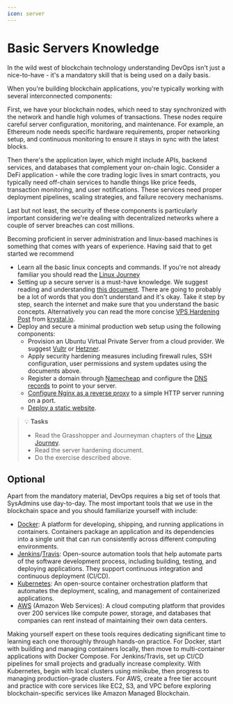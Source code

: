 ```yaml
---
icon: server
---
```


# Basic Servers Knowledge

In the wild west of blockchain technology understanding DevOps isn't just a nice-to-have - it's a mandatory skill that is being used on a daily basis.

When you're building blockchain applications, you're typically working with several interconnected components:

First, we have your blockchain nodes, which need to stay synchronized with the network and handle high volumes of transactions. These nodes require careful server configuration, monitoring, and maintenance. For example, an Ethereum node needs specific hardware requirements, proper networking setup, and continuous monitoring to ensure it stays in sync with the latest blocks.

Then there's the application layer, which might include APIs, backend services, and databases that complement your on-chain logic. Consider a DeFi application - while the core trading logic lives in smart contracts, you typically need off-chain services to handle things like price feeds, transaction monitoring, and user notifications. These services need proper deployment pipelines, scaling strategies, and failure recovery mechanisms.

Last but not least, the security of these components is particularly important considering we're dealing with decentralized networks where a couple of server breaches can cost millions.

Becoming proficient in server administration and linux-based machines is something that comes with years of experience. Having said that to get started we recommend

* Learn all the basic linux concepts and commands. If you're not already familiar you should read the   [Linux Journey](https://linuxjourney.com/)
* Setting up a secure server is a must-have knowledge. We suggest reading and understanding [this document](https://github.com/imthenachoman/How-To-Secure-A-Linux-Server). There are going to probably be a lot of words that you don't understand and it's okay. Take it step by step, search the internet and make sure that you understand the basic concepts. Alternatively you can read the more concise [VPS Hardening Post](https://krystal.io/blog/post/securing-and-hardening-your-vps) from [krystal.io](https://krystal.io).
* Deploy and secure a minimal production web setup using the following components:
  * Provision an Ubuntu Virtual Private Server from a cloud provider. We suggest [Vultr](https://www.vultr.com/) or [Hetzner](https://www.hetzner.com/).
  * Apply security hardening measures including firewall rules, SSH configuration, user permissions and system updates using the documents above.
  * Register a domain through [Namecheap](https://namecheap.com) and configure the [DNS records](https://www.namecheap.com/support/knowledgebase/article.aspx/319/2237/how-can-i-set-up-an-a-address-record-for-my-domain/) to point to your server.
  * [Configure Nginx as a reverse proxy](https://www.digitalocean.com/community/tutorials/how-to-configure-nginx-as-a-reverse-proxy-on-ubuntu-22-04) to a simple HTTP server running on a port.
  * [Deploy a static website](https://medium.com/@jasonrigden/how-to-host-a-static-website-with-nginx-8b2dd0c5b301).

> 💡 **Tasks**
> * Read the Grasshopper and Journeyman chapters of the [Linux Journey](https://linuxjourney.com/).
> * Read the server hardening document.
> * Do the exercise described above.

## Optional

Apart from the mandatory material, DevOps requires a big set of tools that SysAdmins use day-to-day. The most important tools that we use in the blockchain space and you should familiarize yourself with include:

* [Docker](https://www.docker.com/): A platform for developing, shipping, and running applications in containers. Containers package an application and its dependencies into a single unit that can run consistently across different computing environments.
* [Jenkins](https://www.jenkins.io/)/[Travis](https://www.travis-ci.com/): Open-source automation tools that help automate parts of the software development process, including building, testing, and deploying applications. They support continuous integration and continuous deployment (CI/CD).
* [Kubernetes](https://kubernetes.io/): An open-source container orchestration platform that automates the deployment, scaling, and management of containerized applications.
* [AWS](https://aws.amazon.com/) (Amazon Web Services): A cloud computing platform that provides over 200 services like compute power, storage, and databases that companies can rent instead of maintaining their own data centers.

Making yourself expert on these tools requires dedicating significant time to learning each one thoroughly through hands-on practice. For Docker, start with building and managing containers locally, then move to multi-container applications with Docker Compose. For Jenkins/Travis, set up CI/CD pipelines for small projects and gradually increase complexity. With Kubernetes, begin with local clusters using minikube, then progress to managing production-grade clusters. For AWS, create a free tier account and practice with core services like EC2, S3, and VPC before exploring blockchain-specific services like Amazon Managed Blockchain.
